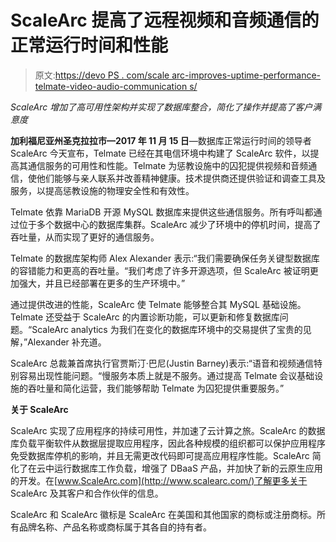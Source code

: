 # ScaleArc 提高了远程视频和音频通信的正常运行时间和性能

> 原文:[https://devo PS . com/scale arc-improves-uptime-performance-telmate-video-audio-communication s/](https://devops.com/scalearc-improves-uptime-performance-telmate-video-audio-communications/)

*ScaleArc 增加了高可用性架构并实现了数据库整合，简化了操作并提高了客户满意度*

**加利福尼亚州圣克拉拉市—2017 年 11 月 15 日**—数据库正常运行时间的领导者 ScaleArc 今天宣布，Telmate 已经在其电信环境中构建了 ScaleArc 软件，以提高其通信服务的可用性和性能。Telmate 为惩教设施中的囚犯提供视频和音频通信，使他们能够与亲人联系并改善精神健康。技术提供商还提供验证和调查工具及服务，以提高惩教设施的物理安全性和有效性。

Telmate 依靠 MariaDB 开源 MySQL 数据库来提供这些通信服务。所有呼叫都通过位于多个数据中心的数据库集群。ScaleArc 减少了环境中的停机时间，提高了吞吐量，从而实现了更好的通信服务。

Telmate 的数据库架构师 Alex Alexander 表示:“我们需要确保任务关键型数据库的容错能力和更高的吞吐量。“我们考虑了许多开源选项，但 ScaleArc 被证明更加强大，并且已经部署在更多的生产环境中。”

通过提供改进的性能，ScaleArc 使 Telmate 能够整合其 MySQL 基础设施。Telmate 还受益于 ScaleArc 的内置诊断功能，可以更新和修复数据库问题。“ScaleArc analytics 为我们在变化的数据库环境中的交易提供了宝贵的见解，”Alexander 补充道。

ScaleArc 总裁兼首席执行官贾斯汀·巴尼(Justin Barney)表示:“语音和视频通信特别容易出现性能问题。“慢服务本质上就是不服务。通过提高 Telmate 会议基础设施的吞吐量和简化运营，我们能够帮助 Telmate 为囚犯提供重要服务。”

**关于 ScaleArc**

ScaleArc 实现了应用程序的持续可用性，并加速了云计算之旅。ScaleArc 的数据库负载平衡软件从数据层提取应用程序，因此各种规模的组织都可以保护应用程序免受数据库停机的影响，并且无需更改代码即可提高应用程序性能。ScaleArc 简化了在云中运行数据库工作负载，增强了 DBaaS 产品，并加快了新的云原生应用的开发。在[www.ScaleArc.com](http://www.scalearc.com/)了解更多关于 ScaleArc 及其客户和合作伙伴的信息。

ScaleArc 和 ScaleArc 徽标是 ScaleArc 在美国和其他国家的商标或注册商标。所有品牌名称、产品名称或商标属于其各自的持有者。